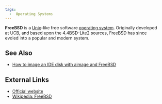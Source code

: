 ```yaml
---
tags:
  -  Operating Systems
---
```

**FreeBSD** is a [Unix](unix.md)-like free software [operating
system](operating_system.md). Originally developed at UCB, and
based upon the 4.4BSD-Lite2 sources, FreeBSD has since evoled into a
popular and modern system.

## See Also

- [How to image an IDE disk with aimage and
  FreeBSD](how_to_image_an_ide_disk_with_aimage_and_freebsd.md)

## External Links

- [Official website](https://www.freebsd.org/)
- [Wikipedia: FreeBSD](https://en.wikipedia.org/wiki/FreeBSD)

